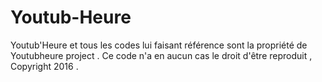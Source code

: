 # Youtub-Heure
Youtub'Heure et tous les codes lui faisant référence sont la propriété de Youtubheure project . Ce code n'a en aucun cas le droit d'être reproduit , Copyright 2016 . 
